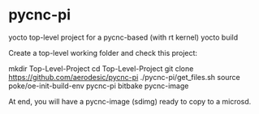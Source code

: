 # pycnc-pi
yocto top-level project for a pycnc-based (with rt kernel) yocto build

Create a top-level working folder and check this project:

  mkdir Top-Level-Project
  cd Top-Level-Project
  git clone https://github.com/aerodesic/pycnc-pi
  ./pycnc-pi/get_files.sh
  source poke/oe-init-build-env pycnc-pi
  bitbake pycnc-image

  At end, you will have a pycnc-image (sdimg) ready to copy to a microsd.


